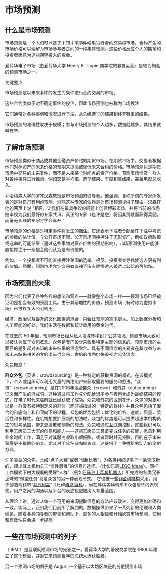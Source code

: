 # **市场预测**

## 什么是市场预测

市场预测是一个人们可以基于未知未来事件结果进行合约交易的市场。合约产生的市场价格可以理解为市场参与者之间的一种集体预测。这些价格反应个人的期望和投资者愿意为这些期望投入的资金。

爱荷华电子市场（由爱荷华大学 Henry B. Tippie 商学院的教员运营）是较为知名的预测市场之一。

关键要点

市场预测是以未来事件的发生为条件进行合约交易的市场。

这些合约类似于对不确定事件的投注，因此市场预测也被称为市场投注

它们通常对各种事例和情况进行下注，从总统选举的结果到体育赛事的结果。

市场预测的准确性取决于规模；参与市场预测的个人越多，数据就越多，其结果就越有效。

## 了解市场预测

市场预测类似于商品或其他金融资产价格的期货市场。在期货市场中，交易者根据他们对标资产的未来价格的预期来提高或降低未来合约的价格。市场预测只是期货市场中交易的未来事件，而不是未来某个时间点的资产价格。预测市场涉及一群人对各种事件进行推测，例如交易平均值、选举结果、季度销售结果，甚至电影总收入。

 

乔治梅森大学的罗宾汉森教授是市场预测的倡导者。他强调，自称所谓的专家所发表的是对自己有利的预测，消除这种专家的依赖是为市场预测提供了理由。汉森在他的网页上说 “相反，让我们在最具争议的问题上创建博彩市场，并将当前的市场赔率视为我们最好的专家共识。真正的专家（也许是您）将因其贡献而获得奖励，而毫无头绪的专家将学会离开‘’

 

市场预测的价格是对特定事件将发生的赌注。它还表示下注者分配给在下注中考虑的参数的估计值。与公开市场不同，公开市场间接押注于无形资产，例如政府政策或选举的可能结果（通过这些事物对资产价格的预期影响），市场预测使用户能够直接押注于一条信息他们认为是有价值的。

 

例如，一个投机者不可能直接押注美国的选举。相反，投资者会寻找候选人更有利的价值。然而，预测市场允许交易者直接下注实际候选人被选上公职的可能性。

## 市场预测的未来

因为它们代表了各种各样的想法和观点——就像整个市场一样——预测市场已经被证明是相当有效的预测工具。由于其前瞻性的价值，预测市场（有时称为虚拟市场）已被许多大公司利用。

经济、政治以及最近的文化因素的混合，只会让预测的需求更大。加上数据分析和人工智能的好处，我们生活在数据和统计效用的黄金时代。

在过去的 50 年里，预测市场已经从私人领域转移到了公共领域。预测市场大致可以被认为属于众包概念。众包是专门设计来收集特定主题的信息的。预测市场的主要目的是引起对未知的未来结果的信念聚合。具有不同信念的交易者在其收益与未知未来结果相关的合约上进行交易，合约的市场价格被视为总体信念。

众包概念：

**群众外包**（英语：crowdsourcing）是一种特定的获取资源的模式。在该模式下，个人或组织可以利用大量的网络用户来获取需要的服务和想法。“众包”（crowdsourcing）是在2006年混合群众（crowd）和外包（outsourcing）词义而产生的混成词。这种通过将工作先分配给很多参与者再合成为最终结果的模式，在电子时代来临前就已经获取了成功。众包和外包的区别在于，众包的对象可以是一群没有被特别定义的群体（而非被指派的，特定的群体）并且众包包括了混合的自底向上和自顶向下的过程。众包的优势包括：优化的价格，速度，质量，灵活性和多样性。在机构想要扩展新的想法时，众包的优势是可以提供超出本机构员工的思考范围，带来更发散和创新的想法。众包和通过[互联网](https://zh.wikipedia.org/wiki/网络)控制，这些组织可以利用志愿员工大军的创意和能力——这些志愿员工具备完成任务的技能，愿意利用业余时间工作，满足于对其服务收取小额报酬，或者暂时并无报酬，目的在于未来获得更多报酬的前景。尤其对于软件业和服务业，这提供了一种组织劳动力的全新方式。

许多类型的众包，比如“点子大赛”或者“创新比赛”，为各类组织提供了一条获取新的，超出其本机构员工“惯性思维”的信息的途径。（比如乐高[LEGO Ideas](https://zh.wikipedia.org/wiki/乐高Ideas)）。同样工作模式下由大规模的受雇“人群”（例如[亚马逊土耳其机器人](https://zh.wikipedia.org/w/index.php?title=亞馬遜土耳其機器人&action=edit&redlink=1)）所完成的各类冗长乏味的“微型任务”则是众包的另一种表现形式。 它也被一些[非盈利机构](https://zh.wikipedia.org/wiki/非盈利机构)采用，用于创造或获取“[共同利益](https://zh.wikipedia.org/wiki/共同利益)”（比如[维基百科](https://zh.wikipedia.org/wiki/维基百科)）。当在评估各种情形下众包想法的表现使，用户之间的沟通以及平台的表述也应被纳入考量范围。

从理论上讲，通过从每一个可用的来源提取信息的方法应该改进，变得更加准确和一致。实际上，正如我们目前所了解到的，数据操纵带来了一系列新的伦理和人类偏见。随着各种领导者的带领和帮助下，更多的人相信和开始欣赏市场预测，使用和有效性只会进一步提高。

## 一些在市场预测中的列子

（ IEM ）是互联网预测市场的先驱之一。爱荷华大学的蒂皮商学院在 1988 年建立了这个模型，并用它来预测当年的总统大选获胜者。

另一个预测市场的例子是 Augur ,一个基于以太坊区块链的分散预测市场.



